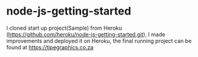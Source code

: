 # node-js-getting-started
I cloned start up project(Sample) from Heroku (https://github.com/heroku/node-js-getting-started.git), I made improvements and deployed it on Heroku, the final running project can be found at https://tipegraphics.co.za


